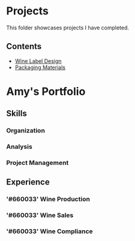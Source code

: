 # Projects
This folder showcases projects I have completed.
## Contents
* [Wine Label Design](wine_label_design)
* [Packaging Materials](packaging_materials)
# **Amy's Portfolio**

## **Skills**

### Organization

### Analysis

### Project Management

## **Experience**

### '#660033' Wine Production

### '#660033' Wine Sales

### '#660033' Wine Compliance
